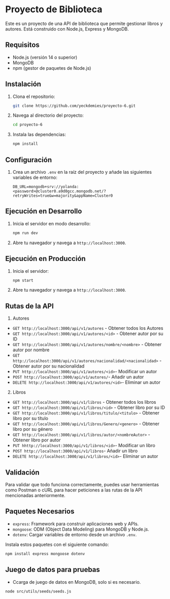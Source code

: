 # Proyecto de Biblioteca
Este es un proyecto de una API de biblioteca que permite gestionar libros y autores. Está construido con Node.js, Express y MongoDB.

## Requisitos

- Node.js (versión 14 o superior)
- MongoDB
- npm (gestor de paquetes de Node.js)

## Instalación

1. Clona el repositorio:
    ```sh
    git clone https://github.com/yeckdemies/proyecto-6.git
    ```
2. Navega al directorio del proyecto:
    ```sh
    cd proyecto-6
    ```
3. Instala las dependencias:
    ```sh
    npm install
    ```

## Configuración

1. Crea un archivo `.env` en la raíz del proyecto y añade las siguientes variables de entorno:
    ```env
    DB_URL=mongodb+srv://yolanda:<password>@cluster0.a9d0gcc.mongodb.net/?retryWrites=true&w=majority&appName=Cluster0
    ```

## Ejecución en Desarrollo

1. Inicia el servidor en modo desarrollo:
    ```sh
    npm run dev
    ```
2. Abre tu navegador y navega a `http://localhost:3000`.

## Ejecución en Producción

1. Inicia el servidor:
    ```sh
    npm start
    ```
2. Abre tu navegador y navega a `http://localhost:3000`.

## Rutas de la API
1. Autores
- `GET http://localhost:3000/api/v1/autores` - Obtener todos los Autores
- `GET http://localhost:3000/api/v1/autores/<id>` - Obtener autor por su ID
- `GET http://localhost:3000/api/v1/autores/nombre/<nombre>` - Obtener autor por nombre
- `GET http://localhost:3000/api/v1/autores/nacionalidad/<nacionalidad>` - Obtener autor por su nacionalidad
- `PUT http://localhost:3000/api/v1/autores/<id>`- Modificar un autor
- `POST http://localhost:3000/api/v1/autores/`- Añadir un autor
- `DELETE http://localhost:3000/api/v1/autores/<id>`- Eliminar un autor

2. Libros
- `GET http://localhost:3000/api/v1/libros` - Obtener todos los libros
- `GET http://localhost:3000/api/v1/libros/<id>` - Obtener libro por su ID
- `GET http://localhost:3000/api/v1/libros/titulo/<titulo>` - Obtener libro por su título
- `GET http://localhost:3000/api/v1/libros/Genero/<genero>` - Obtener libro por su género
- `GET http://localhost:3000/api/v1/libros/autor/<nombreAutor>` - Obtener libro por autor
- `PUT hhttp://localhost:3000/api/v1/libros/<id>`- Modificar un libro
- `POST http://localhost:3000/api/v1/libros`- Añadir un libro
- `DELETE http://localhost:3000/api/v1/libros/<id>`- Eliminar un autor

## Validación

Para validar que todo funciona correctamente, puedes usar herramientas como Postman o cURL para hacer peticiones a las rutas de la API mencionadas anteriormente.

## Paquetes Necesarios

- `express`: Framework para construir aplicaciones web y APIs.
- `mongoose`: ODM (Object Data Modeling) para MongoDB y Node.js.
- `dotenv`: Cargar variables de entorno desde un archivo `.env`.

Instala estos paquetes con el siguiente comando:
```sh
npm install express mongoose dotenv
```

## Juego de datos para pruebas

- Ccarga de juego de datos en MongoDB, solo si es necesario.
```sh
node src/utils/seeds/seeds.js 
```
